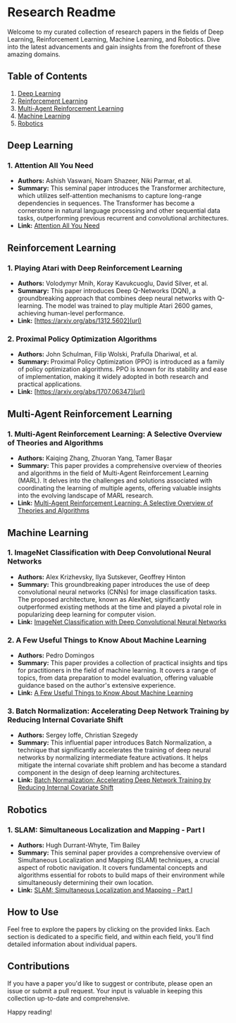 # Research Readme

Welcome to my curated collection of research papers in the fields of Deep Learning, Reinforcement Learning, Machine Learning, and Robotics. Dive into the latest advancements and gain insights from the forefront of these amazing domains.

## Table of Contents

1. [Deep Learning](#deep-learning)
1. [Reinforcement Learning](#reinforcement-learning)
2. [Multi-Agent Reinforcement Learning](#marl)
3. [Machine Learning](#machine-learning)
4. [Robotics](#robotics)


## Deep Learning

### 1. Attention All You Need
   - **Authors:** Ashish Vaswani, Noam Shazeer, Niki Parmar, et al.
   - **Summary:** This seminal paper introduces the Transformer architecture, which utilizes self-attention mechanisms to capture long-range dependencies in sequences. The Transformer has become a cornerstone in natural language processing and other sequential data tasks, outperforming previous recurrent and convolutional architectures.
   - **Link:** [Attention All You Need](https://arxiv.org/abs/1706.03762)

## Reinforcement Learning

### 1. Playing Atari with Deep Reinforcement Learning
   - **Authors:** Volodymyr Mnih, Koray Kavukcuoglu, David Silver, et al.
   - **Summary:** This paper introduces Deep Q-Networks (DQN), a groundbreaking approach that combines deep neural networks with Q-learning. The model was trained to play multiple Atari 2600 games, achieving human-level performance.
   - **Link:** [https://arxiv.org/abs/1312.5602](url)

### 2. Proximal Policy Optimization Algorithms
   - **Authors:** John Schulman, Filip Wolski, Prafulla Dhariwal, et al.
   - **Summary:** Proximal Policy Optimization (PPO) is introduced as a family of policy optimization algorithms. PPO is known for its stability and ease of implementation, making it widely adopted in both research and practical applications.
   - **Link:** [https://arxiv.org/abs/1707.06347](url)

## Multi-Agent Reinforcement Learning 

### 1. Multi-Agent Reinforcement Learning: A Selective Overview of Theories and Algorithms
   - **Authors:** Kaiqing Zhang, Zhuoran Yang, Tamer Başar
   - **Summary:** This paper provides a comprehensive overview of theories and algorithms in the field of Multi-Agent Reinforcement Learning (MARL). It delves into the challenges and solutions associated with coordinating the learning of multiple agents, offering valuable insights into the evolving landscape of MARL research.
   - **Link:** [Multi-Agent Reinforcement Learning: A Selective Overview of Theories and Algorithms](https://arxiv.org/abs/1911.10635)

## Machine Learning

### 1. ImageNet Classification with Deep Convolutional Neural Networks
   - **Authors:** Alex Krizhevsky, Ilya Sutskever, Geoffrey Hinton
   - **Summary:** This groundbreaking paper introduces the use of deep convolutional neural networks (CNNs) for image classification tasks. The proposed architecture, known as AlexNet, significantly outperformed existing methods at the time and played a pivotal role in popularizing deep learning for computer vision.
   - **Link:** [ImageNet Classification with Deep Convolutional Neural Networks](https://papers.nips.cc/paper/4824-imagenet-classification-with-deep-convolutional-neural-networks)

### 2. A Few Useful Things to Know About Machine Learning
   - **Authors:** Pedro Domingos
   - **Summary:** This paper provides a collection of practical insights and tips for practitioners in the field of machine learning. It covers a range of topics, from data preparation to model evaluation, offering valuable guidance based on the author's extensive experience.
   - **Link:** [A Few Useful Things to Know About Machine Learning](https://homes.cs.washington.edu/~pedrod/papers/cacm12.pdf)

### 3. Batch Normalization: Accelerating Deep Network Training by Reducing Internal Covariate Shift
   - **Authors:** Sergey Ioffe, Christian Szegedy
   - **Summary:** This influential paper introduces Batch Normalization, a technique that significantly accelerates the training of deep neural networks by normalizing intermediate feature activations. It helps mitigate the internal covariate shift problem and has become a standard component in the design of deep learning architectures.
   - **Link:** [Batch Normalization: Accelerating Deep Network Training by Reducing Internal Covariate Shift](https://arxiv.org/abs/1502.03167)

## Robotics

### 1. SLAM: Simultaneous Localization and Mapping - Part I
   - **Authors:** Hugh Durrant-Whyte, Tim Bailey
   - **Summary:** This seminal paper provides a comprehensive overview of Simultaneous Localization and Mapping (SLAM) techniques, a crucial aspect of robotic navigation. It covers fundamental concepts and algorithms essential for robots to build maps of their environment while simultaneously determining their own location.
   - **Link:** [SLAM: Simultaneous Localization and Mapping - Part I](https://ieeexplore.ieee.org/document/1678525)

## How to Use

Feel free to explore the papers by clicking on the provided links. Each section is dedicated to a specific field, and within each field, you'll find detailed information about individual papers.

## Contributions

If you have a paper you'd like to suggest or contribute, please open an issue or submit a pull request. Your input is valuable in keeping this collection up-to-date and comprehensive.

Happy reading!
